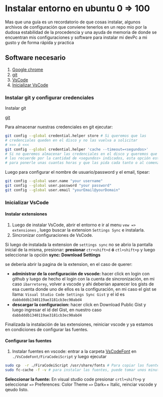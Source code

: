 # Instalar entorno en ubuntu 0 => 100

Mas que una guía es un recordatorio de que cosas instalar, algunos archivos de configuración que conviene tenerlos en un repo mio por la dudosa estabilidad de la procedencia y una ayuda de memoria de donde se encuentran mis configuraciones y software para instalar mi devPc a mi gusto y de forma rápida y practica

## Software necesario

1. [Google chrome](https://www.google.com.mx/intl/es-419/chrome/?brand=CHBD&gclid=Cj0KCQjw3qzzBRDnARIsAECmryqQ7s8n6O1T4Sk7xO3EsdhEymfydLbIpk33SQ-heFggNLyB1YjWPqkaApLmEALw_wcB&gclsrc=aw.ds)
2. [git](https://git-scm.com/download/linux)
3. [VsCode](https://code.visualstudio.com/docs/setup/linux)
4. [Inicializar VsCode](###-Inicializar-VsCode)

### Instalar git y configurar credenciales

Instalar git

[git](https://git-scm.com/download/linux)

Para almacenar nuestras credenciales en git ejecutar:

```bash
git config --global credential.helper store # Si queremos que las
# credenciales queden en el disco y no las vuelva a solicitar
# >>> ó <<<
git config --global credential.helper 'cache --timeout=<segundos>'
# Si no queremos almacenar las credenciales en el disco y queremos que
# las recuerde por la cantidad de <segundos> indicados, esta opción esta buena
# para ponerle unas cuantas horas y que las pida cada tanto o al comenzar el dia.
```

Luego para configurar el nombre de usuario/password y el email, tipear:

```bash
git config --global user.name "your username"
git config --global user.password "your password"
git config --global user.email "yourEmail@yourDomain"
```

### Inicializar VsCode

#### Instalar extensiones

1. Luego de instalar VsCode, abrir el entorno e ir al menu  `vew => extensiones` , luego buscar la extension  `Settings Sync` e instalarla.
2. Sincronizar configuraciones de VsCode.

Si luego de instalada la extension de `settings sync` no se abrio la pantalla inicial de la misma, presionar:
**presionar**
`ctr+shift+d`
**ó**
`ctl+shift+p`
y luego seleccionar la opción
**sync: Download Settings**

se debería abrir la pagina de la extension, en el caso de querer:

- **administrar de la configuración de vscode:** hacer click en login con github y luego de hecho el login con la cuenta de sincronización, en mi caso `ibarretorey`, volver a vscode y ahi deberían aparecer los gists de esa cuenta donde uno de ellos es la configuración, en mi caso el gist se llama:
`Visual Studio Code Settings Sync Gist` y el id es `dabbdddb1340119ae3181cb3ec90abd4`
- **descargar la configuracion:**  hacer click en Download Public Gist y luego ingresar el id del Gist, en nuestro caso `dabbdddb1340119ae3181cb3ec90abd4`

Finalizada la instalación de las extensiones, reiniciar vscode y ya estamos en condiciones de configurar las fuentes.

#### Configurar las fuentes

1. Instalar fuentes en vscode: entrar a la carpeta [VsCodeFont](./VsCodeFont/) en `./VsCodeFont/FiraCodeiScript` y luego ejecutar

```bash
sudo cp  -r ./FiraCodeiScript /usr/share/fonts # Para copiar las fuentes en el equipo
sudo fc-cache -f -v # para instalar las fuentes, puede tomar unos minutos
```

**Seleccionar la fuente:**
En visual studio code presionar `crtl+shift+p` y seleccionar `=>` Preferences: Color Theme `=>` Dark++ Italic, reinciar vscode y qeudo listo.